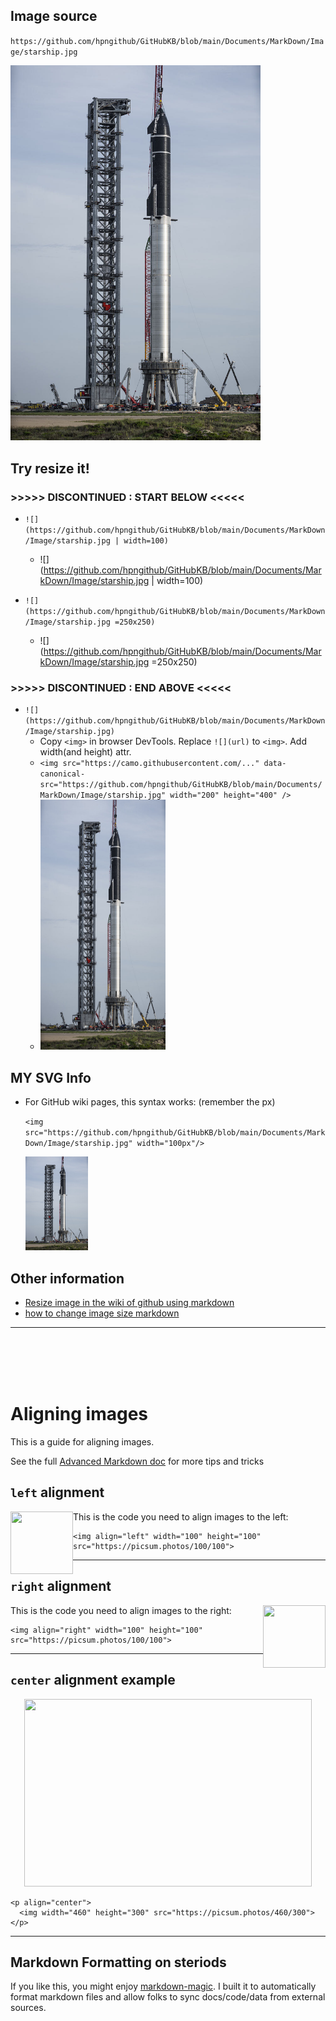 ## Image source

`https://github.com/hpngithub/GitHubKB/blob/main/Documents/MarkDown/Image/starship.jpg`

 <img src="https://github.com/hpngithub/GitHubKB/blob/main/Documents/MarkDown/Image/starship.jpg" width="400x"/>


## Try resize it!
### >>>>> DISCONTINUED : START BELOW <<<<<
- `![](https://github.com/hpngithub/GitHubKB/blob/main/Documents/MarkDown/Image/starship.jpg | width=100)`
  - ![](https://github.com/hpngithub/GitHubKB/blob/main/Documents/MarkDown/Image/starship.jpg | width=100) 

- `![](https://github.com/hpngithub/GitHubKB/blob/main/Documents/MarkDown/Image/starship.jpg =250x250)`
  - ![](https://github.com/hpngithub/GitHubKB/blob/main/Documents/MarkDown/Image/starship.jpg =250x250) 
### >>>>> DISCONTINUED : END ABOVE <<<<<

- `![](https://github.com/hpngithub/GitHubKB/blob/main/Documents/MarkDown/Image/starship.jpg)`  
  - Copy `<img>` in browser DevTools. Replace `![](url)` to `<img>`. Add width(and height) attr.
  - `<img src="https://camo.githubusercontent.com/..." data-canonical-src="https://github.com/hpngithub/GitHubKB/blob/main/Documents/MarkDown/Image/starship.jpg" width="200" height="400" />`
  - <img src="https://github.com/hpngithub/GitHubKB/blob/main/Documents/MarkDown/Image/starship.jpg" alt="" data-canonical-src="https://github.com/hpngithub/GitHubKB/blob/main/Documents/MarkDown/Image/starship.jpg" width="200" height="400" />

## MY SVG Info
- For GitHub wiki pages, this syntax works: (remember the px)

    ```<img src="https://github.com/hpngithub/GitHubKB/blob/main/Documents/MarkDown/Image/starship.jpg" width="100px"/>```
 
    <img src="https://github.com/hpngithub/GitHubKB/blob/main/Documents/MarkDown/Image/starship.jpg" width="100px"/>

## Other information

- [Resize image in the wiki of github using markdown](http://stackoverflow.com/questions/24383700/resize-image-in-the-wiki-of-github-using-markdown)
- [how to change image size markdown](http://stackoverflow.com/questions/14675913/how-to-change-image-size-markdown)

---


<br>

<br>

<br>

<br>


# Aligning images

This is a guide for aligning images.

See the full [Advanced Markdown doc](https://github.com/DavidWells/advanced-markdown) for more tips and tricks

## `left` alignment

<img align="left" width="100" height="100" src="https://picsum.photos/100/100">

This is the code you need to align images to the left:
```
<img align="left" width="100" height="100" src="https://picsum.photos/100/100">
```

---

## `right` alignment

<img align="right" width="100" height="100" src="https://picsum.photos/100/100">

This is the code you need to align images to the right:
```
<img align="right" width="100" height="100" src="https://picsum.photos/100/100">
```

---

## `center` alignment example

<p align="center">
  <img width="460" height="300" src="https://picsum.photos/460/300">
</p>

```
<p align="center">
  <img width="460" height="300" src="https://picsum.photos/460/300">
</p>
```

---

## Markdown Formatting on steriods

If you like this, you might enjoy [markdown-magic](https://github.com/davidwells/markdown-magic). I built it to automatically format markdown files and allow folks to sync docs/code/data from external sources. 

